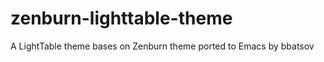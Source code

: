 zenburn-lighttable-theme
========================

A LightTable theme bases on Zenburn theme ported to Emacs by bbatsov
